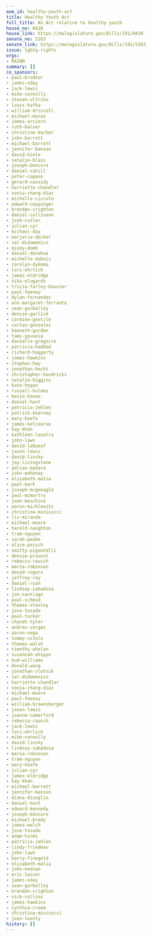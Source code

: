 ```yaml
---
aom_id: healthy-youth-act
title: Healthy Youth Act
full_title: An Act relative to healthy youth
house_no: H410
house_link: https://malegislature.gov/Bills/191/H410
senate_no: S263
senate_link: https://malegislature.gov/Bills/191/S263
issue: lgbtq-rights
orgs:
- RAINN
summary: []
co_sponsors:
- paul-brodeur
- james-oday
- jack-lewis
- mike-connolly
- steven-ultrino
- louis-kafka
- william-driscoll
- michael-moran
- james-arciero
- ruth-balser
- christine-barber
- john-barrett
- michael-barrett
- jennifer-benson
- david-biele
- natalie-blais
- joseph-boncore
- daniel-cahill
- peter-capano
- gerard-cassidy
- harriette-chandler
- sonia-chang-diaz
- michelle-ciccolo
- edward-coppinger
- brendan-crighton
- daniel-cullinane
- josh-cutler
- julian-cyr
- michael-day
- marjorie-decker
- sal-didomenico
- mindy-domb
- daniel-donahue
- michelle-dubois
- carolyn-dykema
- lori-ehrlich
- james-eldridge
- nika-elugardo
- tricia-farley-bouvier
- paul-feeney
- dylan-fernandes
- ann-margaret-ferrante
- sean-garballey
- denise-garlick
- carmine-gentile
- carlos-gonzalez
- kenneth-gordon
- tami-gouveia
- danielle-gregoire
- patricia-haddad
- richard-haggerty
- james-hawkins
- stephan-hay
- jonathan-hecht
- christopher-hendricks
- natalie-higgins
- kate-hogan
- russell-holmes
- kevin-honan
- daniel-hunt
- patricia-jehlen
- patrick-kearney
- mary-keefe
- james-kelcourse
- kay-khan
- kathleen-lanatra
- john-lawn
- david-leboeuf
- jason-lewis
- david-linsky
- jay-livingstone
- adrian-madaro
- john-mahoney
- elizabeth-malia
- paul-mark
- joseph-mcgonagle
- paul-mcmurtry
- joan-meschino
- aaron-michlewitz
- christina-minicucci
- liz-miranda
- michael-moore
- harold-naughton
- tram-nguyen
- sarah-peake
- alice-peisch
- smitty-pignatelli
- denise-provost
- rebecca-rausch
- maria-robinson
- david-rogers
- jeffrey-roy
- daniel-ryan
- lindsay-sabadosa
- jon-santiago
- paul-schmid
- thomas-stanley
- jose-tosado
- paul-tucker
- chynah-tyler
- andres-vargas
- aaron-vega
- tommy-vitolo
- thomas-walsh
- timothy-whelan
- susannah-whipps
- bud-williams
- donald-wong
- jonathan-zlotnik
- sal-didomenico
- harriette-chandler
- sonia-chang-diaz
- michael-moore
- paul-feeney
- william-brownsberger
- jason-lewis
- joanne-comerford
- rebecca-rausch
- jack-lewis
- lori-ehrlich
- mike-connolly
- david-linsky
- lindsay-sabadosa
- maria-robinson
- tram-nguyen
- mary-keefe
- julian-cyr
- james-eldridge
- kay-khan
- michael-barrett
- jennifer-benson
- diana-dizoglio
- daniel-hunt
- edward-kennedy
- joseph-boncore
- michael-brady
- james-welch
- jose-tosado
- adam-hinds
- patricia-jehlen
- cindy-friedman
- john-lawn
- barry-finegold
- elizabeth-malia
- john-keenan
- eric-lesser
- james-oday
- sean-garballey
- brendan-crighton
- nick-collins
- james-hawkins
- cynthia-creem
- christina-minicucci
- joan-lovely
history: []
---
```

